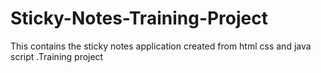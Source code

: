 # Sticky-Notes-Training-Project
This contains the sticky notes application created from html css and java script .Training project 
